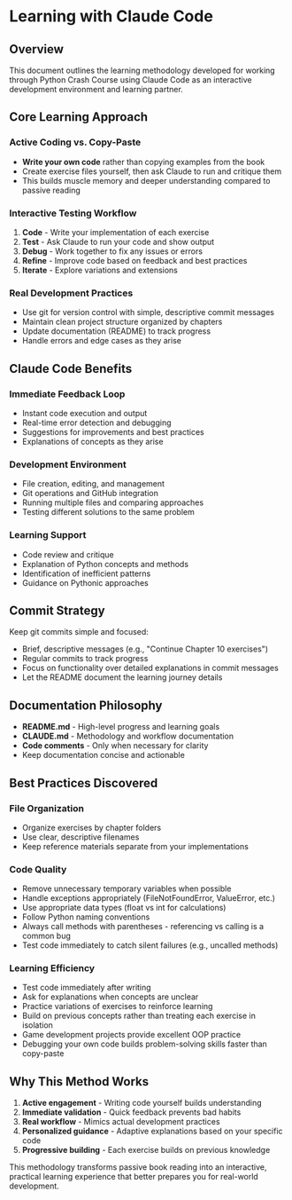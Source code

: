 # Learning with Claude Code

## Overview
This document outlines the learning methodology developed for working through Python Crash Course using Claude Code as an interactive development environment and learning partner.

## Core Learning Approach

### Active Coding vs. Copy-Paste
- **Write your own code** rather than copying examples from the book
- Create exercise files yourself, then ask Claude to run and critique them
- This builds muscle memory and deeper understanding compared to passive reading

### Interactive Testing Workflow
1. **Code** - Write your implementation of each exercise
2. **Test** - Ask Claude to run your code and show output
3. **Debug** - Work together to fix any issues or errors
4. **Refine** - Improve code based on feedback and best practices
5. **Iterate** - Explore variations and extensions

### Real Development Practices
- Use git for version control with simple, descriptive commit messages
- Maintain clean project structure organized by chapters
- Update documentation (README) to track progress
- Handle errors and edge cases as they arise

## Claude Code Benefits

### Immediate Feedback Loop
- Instant code execution and output
- Real-time error detection and debugging
- Suggestions for improvements and best practices
- Explanations of concepts as they arise

### Development Environment
- File creation, editing, and management
- Git operations and GitHub integration
- Running multiple files and comparing approaches
- Testing different solutions to the same problem

### Learning Support
- Code review and critique
- Explanation of Python concepts and methods
- Identification of inefficient patterns
- Guidance on Pythonic approaches

## Commit Strategy
Keep git commits simple and focused:
- Brief, descriptive messages (e.g., "Continue Chapter 10 exercises")
- Regular commits to track progress
- Focus on functionality over detailed explanations in commit messages
- Let the README document the learning journey details

## Documentation Philosophy
- **README.md** - High-level progress and learning goals
- **CLAUDE.md** - Methodology and workflow documentation
- **Code comments** - Only when necessary for clarity
- Keep documentation concise and actionable

## Best Practices Discovered

### File Organization
- Organize exercises by chapter folders
- Use clear, descriptive filenames
- Keep reference materials separate from your implementations

### Code Quality
- Remove unnecessary temporary variables when possible
- Handle exceptions appropriately (FileNotFoundError, ValueError, etc.)
- Use appropriate data types (float vs int for calculations)
- Follow Python naming conventions
- Always call methods with parentheses - referencing vs calling is a common bug
- Test code immediately to catch silent failures (e.g., uncalled methods)

### Learning Efficiency
- Test code immediately after writing
- Ask for explanations when concepts are unclear
- Practice variations of exercises to reinforce learning
- Build on previous concepts rather than treating each exercise in isolation
- Game development projects provide excellent OOP practice
- Debugging your own code builds problem-solving skills faster than copy-paste

## Why This Method Works
1. **Active engagement** - Writing code yourself builds understanding
2. **Immediate validation** - Quick feedback prevents bad habits
3. **Real workflow** - Mimics actual development practices
4. **Personalized guidance** - Adaptive explanations based on your specific code
5. **Progressive building** - Each exercise builds on previous knowledge

This methodology transforms passive book reading into an interactive, practical learning experience that better prepares you for real-world development.